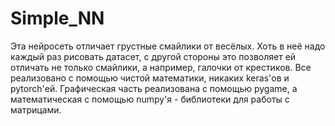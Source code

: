 # Simple_NN
Эта нейросеть отличает грустные смайлики от весёлых. Хоть в неё надо каждый раз рисовать датасет, с другой стороны это позволяет ей отличать не только смайлики, а например, галочки от крестиков.
Все реализовано с помощью чистой математики, никаких keras'ов и pytorch'ей. Графическая часть реализована с помощью pygame, а математическая с помощью numpy'я - библиотеки для работы с матрицами.
